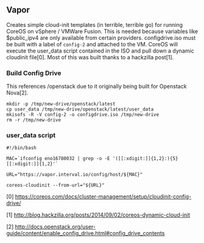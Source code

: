 ## Vapor

Creates simple cloud-init templates (in terrible, terrible go) for running CoreOS on vSphere / VMWare Fusion. This is needed because variables like $public_ipv4 are only available from certain providers. configdrive.iso must be built with a label of `config-2` and attached to the VM. CoreOS will execute the user\_data script contained in the ISO and pull down a dynamic cloudinit file[0]. Most of this was built thanks to a hackzilla post[1].

### Build Config Drive

This references /openstack due to it originally being built for Openstack Nova[2].

```
mkdir -p /tmp/new-drive/openstack/latest
cp user_data /tmp/new-drive/openstack/latest/user_data
mkisofs -R -V config-2 -o configdrive.iso /tmp/new-drive
rm -r /tmp/new-drive
```

### user_data script

```
#!/bin/bash
 
MAC=`ifconfig eno16780032 | grep -o -E '([[:xdigit:]]{1,2}:){5}[[:xdigit:]]{1,2}'`
 
URL="https://vapor.interval.io/config/host/${MAC}"
 
coreos-cloudinit --from-url="${URL}"
```

[0] https://coreos.com/docs/cluster-management/setup/cloudinit-config-drive/

[1] http://blog.hackzilla.org/posts/2014/09/02/coreos-dynamic-cloud-init

[2] http://docs.openstack.org/user-guide/content/enable_config_drive.html#config_drive_contents
